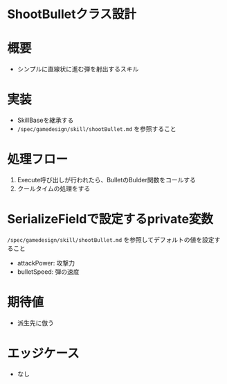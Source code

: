 # ShootBulletクラス設計


# 概要
- シンプルに直線状に進む弾を射出するスキル


# 実装
- SkillBaseを継承する
- ```/spec/gamedesign/skill/shootBullet.md``` を参照すること


# 処理フロー
1. Execute呼び出しが行われたら、BulletのBulder関数をコールする
2. クールタイムの処理をする


# SerializeFieldで設定するprivate変数
```/spec/gamedesign/skill/shootBullet.md``` を参照してデフォルトの値を設定すること
- attackPower: 攻撃力
- bulletSpeed: 弾の速度


# 期待値
- 派生先に倣う


# エッジケース
- なし
